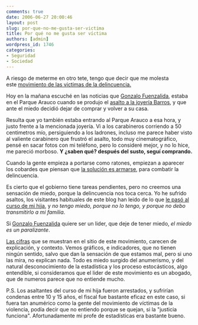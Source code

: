 ```yaml
---
comments: true
date: 2006-06-27 20:00:46
layout: post
slug: por-que-no-me-gusta-ser-victima
title: Por qué no me gusta ser víctima
authors: [admin]
wordpress_id: 1746
categories:
- Seguridad
- Sociedad
---
```


A riesgo de meterme en otro tete, tengo que decir que me molesta este [movimiento de las victimas de la delincuencia.](http://replay.web.archive.org/20071016191444/http://www.victimasdeladelincuencia.cl/)

Hoy en la mañana escuché en las noticias que [Gonzalo Fuenzalida](http://replay.web.archive.org/20071016191444/http://www.victimasdeladelincuencia.cl/img/060622.jpg), estaba en el Parque Arauco cuando se produjo el [asalto a la joyería Barros](http://replay.web.archive.org/20071016191444/http://www.terra.cl/noticias/index.cfm?id_cat=1676&id_reg=641374), y que ante el miedo decidió dejar de comprar y volver a su casa.

Resulta que yo también estaba entrando al Parque Arauco a esa hora, y justo frente a la mencionada joyería. Vi a los carabineros corriendo a 50 centimetros mío, persiguiendo a los ladrones, incluso me parece haber visto al valiente carabinero que frustró el asalto, todo muy cinematográfico, pensé en sacar fotos con mi teléfono, pero lo consideré mejor, y no lo hice, me pareció morboso. **Y ¿saben qué? después del susto, seguí comprando.**

Cuando la gente empieza a portarse como ratones, empiezan a aparecer los cobardes que piensan que [la solución es armarse](http://replay.web.archive.org/20071016191444/http://www.victimasdeladelincuencia.cl/foro/viewtopic.php?p=27&highlight=#27), para combatir la delincuencia.

Es cierto que el gobierno tiene tareas pendientes, pero no creemos una sensación de miedo, porque la delincuencia nos toca cerca. Yo he sufrido asaltos, los visitantes habituales de este blog han leido de lo que [le pasó al curso de mi hija](/2006/05/violencia_1.html), y _no tengo miedo, porque no lo tengo, y porque no debo transmitirlo a mi familia_.

Si [Gonzalo Fuenzalida](http://replay.web.archive.org/20071016191444/http://diario.elmercurio.com/2006/06/24/el_sabado/reportajes/noticias/img4C4C99DC-A04C-4F46-8C2A-CF61A904D835.asp?id={4C4C99DC-A04C-4F46-8C2A-CF61A904D835}&Page=9) quiere ser un lider, que deje de tener miedo, _el miedo es un paralizante_.

[Las cifras](http://replay.web.archive.org/20071016191444/http://www.victimasdeladelincuencia.cl/pdf/delincuencia.pdf) que se muestran en el sitio de este movimiento, carecen de explicación, y contexto. Vemos gráficos, e indicadores, que no tienen ningún sentido, salvo que dan la sensación de que estamos mal, pero si uno las mira, no explican nada. Todo es miedo surgido del anumerismo, y del natural desconocimiento de la estadística y los proceso estocásticos, algo entendible, si consideramos que el lider de este movimiento es un abogado, que de numeros parece que no entiende mucho.

P.S. Los asaltantes del curso de mi hija fueron arrestados, y sufrirían condenas entre 10 y 15 años, el fiscal fue bastante eficaz en este caso, si fuera tan anumérico como la gente del movimiento de víctimas de la violencia, podía decir que no entiendo porque se quejan, si la "justicia funciona". Afortunadamente mi profe de estadísticas era bastante bueno.
